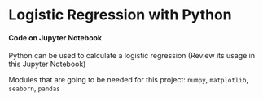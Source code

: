 # Logistic Regression with Python


#### Code on Jupyter Notebook
Python can be used to calculate a logistic regression (Review its usage in this Jupyter Notebook)

Modules that are going to be needed for this project: `numpy`, `matplotlib`, `seaborn`, `pandas`
